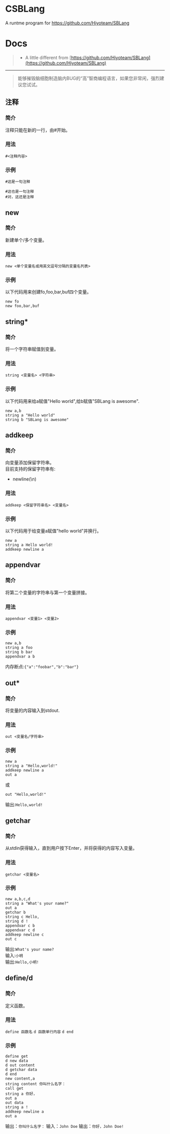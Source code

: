 # CSBLang
A runtme program for https://github.com/Hiyoteam/SBLang

# Docs

>* A little different from [https://github.com/Hiyoteam/SBLang](https://github.com/Hiyoteam/SBLang)

----------

>能够摧毁脑细胞制造脑内BUG的“高”智商编程语言，如果您非常闲，强烈建议您试试。


## 注释
### 简介
注释只能在新的一行，由#开始。
### 用法
`#<注释内容>`
### 示例
```sblang
#这是一句注释

#这也是一句注释
#对，这还是注释
```
## new
### 简介
新建单个/多个变量。
### 用法
`new <单个变量名或用英文逗号分隔的变量名列表>`
### 示例
以下代码用来创建fo,foo,bar,buf四个变量。
```sblang
new fo
new foo,bar,buf
```
## string*
### 简介
将一个字符串赋值到变量。
### 用法
`string <变量名> <字符串>`
### 示例
以下代码用来给a赋值"Hello world",给b赋值"SBLang is awesome".
```sblang
new a,b
string a "Hello world"
string b "SBLang is awesome"
```
## addkeep
### 简介
向变量添加保留字符串。  
目前支持的保留字符串有:
 - newline(\n)

### 用法
`addkeep <保留字符串名> <变量名>`
### 示例
以下代码用于给变量a赋值"hello world"并换行。
```sblang
new a
string a Hello world!
addkeep newline a
```

## appendvar
### 简介
将第二个变量的字符串与第一个变量拼接。
### 用法
`appendvar <变量1> <变量2>`
### 示例
```sblang
new a,b
string a foo
string b bar
appendvar a b
```
内存断点:`{"a":"foobar","b":"bar"}`

## out*
### 简介
将变量的内容输入到stdout.
### 用法
`out <变量名/字符串>`
### 示例
```sblang
new a
string a "Hello,world!"
addkeep newline a
out a
```
或
```sblang
out "Hello,world!"
```
输出:`Hello,world!`

## getchar
### 简介
从stdin获得输入，直到用户按下Enter，并将获得的内容写入变量。
### 用法
`getchar <变量名>`
### 示例
```sblang
new a,b,c,d
string a "What's your name?"
out a
getchar b
string c Hello,
string d !
appendvar c b
appendvar c d
addkeep newline c
out c
```
输出:`What's your name?`  
输入:`小明`  
输出:`Hello,小明!`  

## define/d
### 简介
定义函数。
### 用法
`define 函数名`
`d 函数单行内容`
`d end`
### 示例
```sblang
define get
d new data
d out content
d getchar data
d end
new content,a
string content 你叫什么名字：
call get
string a 你好，
out a
out data
string a !
addkeep newline a
out a
```
输出：`你叫什么名字：`
输入：`John Doe`
输出：`你好，John Doe!`
